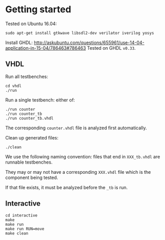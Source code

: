 # Getting started

Tested on Ubuntu 16.04:

    sudo apt-get install gtkwave libsdl2-dev verilator iverilog yosys

Install GHDL: <http://askubuntu.com/questions/655961/use-14-04-application-in-15-04/786463#786463> Tested on GHDL `v0.33`.

## VHDL

Run all testbenches:

    cd vhdl
    ./run

Run a single testbench: either of:

    ./run counter
    ./run counter_tb
    ./run counter_tb.vhdl

The corresponding `counter.vhdl` file is analyzed first automatically.

Clean up generated files:

    ./clean

We use the following naming convention: files that end in `XXX_tb.vhdl` are runnable testbenches.

They may or may not have a corresponding `XXX.vhdl` file which is the component being tested.

If that file exists, it must be analyzed before the `_tb` is run.

## Interactive

    cd interactive
    make
    make run
    make run RUN=move
    make clean
